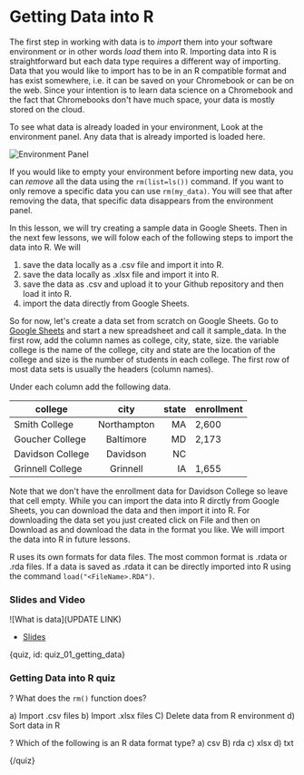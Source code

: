 # Getting Data into R

The first step in working with data is to *import* them into your software environment or in other words *load* them into R. Importing data into R is straightforward but each data type requires a different way of importing. Data that you would like to import has to be in an R compatible format and has exist somewhere, i.e. it can be saved on your Chromebook or can be on the web. Since your intention is to learn data science on a Chromebook and the fact that Chromebooks don't have much space, your data is mostly stored on the cloud. 

To see what data is already loaded in your environment, Look at the environment panel. Any data that is already imported is loaded here.

![Environment Panel](images/01_getting_data/01_data_gettingdata_01.png)

If you would like to empty your environment before importing new data, you can *remove* all the data using the `rm(list=ls())` command. If you want to only remove a specific data you can use `rm(my_data)`. You will see that after removing the data, that specific data disappears from the environment panel.

In this lesson, we will try creating a sample data in Google Sheets. Then in the next few lessons, we will folow each of the following steps to import the data into R. We will

1. save the data locally as a .csv file and import it into R. 
2. save the data locally as .xlsx file and import it into R.
3. save the data as .csv and upload it to your Github repository and then load it into R.
4. import the data directly from Google Sheets.

So for now, let's create a data set from scratch on Google Sheets. Go to [Google Sheets](https://docs.google.com/spreadsheets/u/0/) and start a new spreadsheet and call it sample_data. In the first row, add the column names as college, city, state, size. the variable college is the name of the college, city and state are the location of the college and size is the number of students in each college. The first row of most data sets is usually the headers (column names). 

Under each column add the following data.

| college          | city          | state | enrollment   |
| ---------------- |:-------------:| -----:|--------------|
| Smith College    | Northampton   | MA    | 2,600        |
| Goucher College  | Baltimore     | MD    | 2,173        |
| Davidson College | Davidson      | NC    |              |
| Grinnell College | Grinnell      | IA    | 1,655        |

Note that we don't have the enrollment data for Davidson College so leave that cell empty. While you can import the data into R dirctly from Google Sheets, you can download the data and then import it into R. For downloading the data set you just created click on File and then on Download as and download the data in the format you like. We will import the data into R in future lessons. 

R uses its own formats for data files. The most common format is .rdata or .rda files. If a data is saved as .rdata it can be directly imported into R using the command `load("<FileName>.RDA")`.


### Slides and Video

![What is data](UPDATE LINK)

* [Slides](https://docs.google.com/presentation/d/1w7qP4LXwMUv-9mJQZgRdOqMCuUL82z7-rUGk4EoydDg/edit?usp=sharing)


{quiz, id: quiz_01_getting_data}

### Getting Data into R quiz

? What does the `rm()` function does?

a) Import .csv files
b) Import .xlsx files
C) Delete data from R environment
d) Sort data in R

? Which of the following is an R data format type?
a) csv
B) rda
c) xlsx
d) txt


{/quiz}

